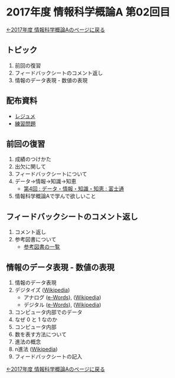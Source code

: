 #  2017年度 情報科学概論A 第02回目

[←2017年度 情報科学概論Aのページに戻る](../2017iisA.md)

## トピック

1. 前回の復習
2. フィードバックシートのコメント返し
3. 情報のデータ表現 - 数値の表現

## 配布資料

- [レジュメ](02/02resume.pdf)
- [練習問題](02/02practice.pdf)

## 前回の復習

1. 成績のつけかた
2. 出欠に関して
3. フィードバックシートについて
4. データ→情報→知識→知恵
	- [第4回 : データ・情報・知識・知恵 : 富士通](http://jp.fujitsu.com/platform/server/advantages/special/school/04-knowledge/)
5. 情報科学概論Aで学んで欲しいこと

## フィードバックシートのコメント返し

1. コメント返し
2. 参考図書について
	- [参考図書の一覧](references.md)

## 情報のデータ表現 - 数値の表現

1. 情報のデータ表現
2. デジタイズ ([Wikipedia](https://ja.wikipedia.org/wiki/%E3%83%87%E3%82%B8%E3%82%BF%E3%82%A4%E3%82%BA))
	- アナログ ([e-Words](http://e-words.jp/w/%E3%82%A2%E3%83%8A%E3%83%AD%E3%82%B0.html)), ([Wikipedia](https://ja.wikipedia.org/wiki/%E3%82%A2%E3%83%8A%E3%83%AD%E3%82%B0))
	- デジタル ([e-Words](http://e-words.jp/w/%E3%83%87%E3%82%B8%E3%82%BF%E3%83%AB.html)), ([Wikipedia](https://ja.wikipedia.org/wiki/%E3%83%87%E3%82%B8%E3%82%BF%E3%83%AB))
3. コンピュータ内部でのデータ
4. なぜ 0 と 1 なのか
5. コンピュータ内部
6. 数を表す方法について
7. 進法の概念
8. n進法 ([Wikipedia](https://ja.wikipedia.org/wiki/%E4%BD%8D%E5%8F%96%E3%82%8A%E8%A8%98%E6%95%B0%E6%B3%95))
9. フィードバックシートの記入

[←2017年度 情報科学概論Aのページに戻る](../2017iisA.md)